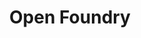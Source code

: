 ---
layout: bookmark
title: Open Foundry
tags:
  - Bookmarks
  - Typefaces
created: '2023-04-08T03:43:49.490Z'
link: https://open-foundry.com/
id: 552784913
excerpt: >-
  A new platform for open-source fonts in a noise-free environment, to highlight
  their beauty, extend functionality and encourage further exploration.
image: http://open-foundry.com/img/of-cover-preview.jpg
---